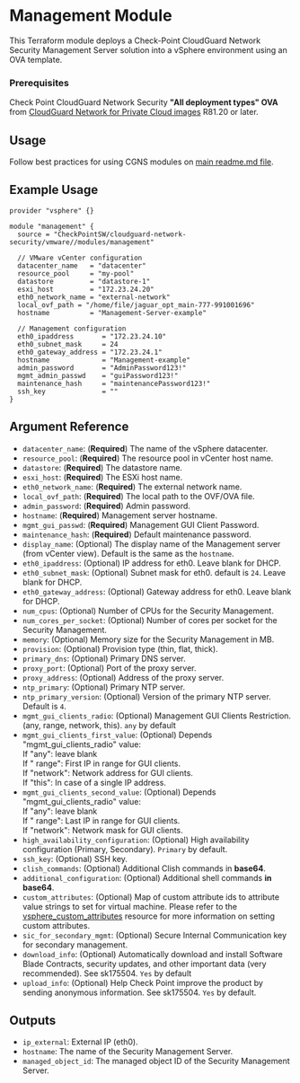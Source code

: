 # Management Module

This Terraform module deploys a Check-Point CloudGuard Network Security Management Server solution into a vSphere
environment using an OVA template.

### Prerequisites

Check Point CloudGuard Network Security **"All deployment types" OVA**
from [CloudGuard Network for Private Cloud images](https://support.checkpoint.com/results/sk/sk158292) R81.20 or later.

## Usage

Follow best practices for using CGNS modules
on [main readme.md file](https://registry.terraform.io/modules/CheckPointSW/cloudguard-network-security/vmware/latest).

## Example Usage

```hcl
provider "vsphere" {}

module "management" {
  source = "CheckPointSW/cloudguard-network-security/vmware//modules/management"

  // VMware vCenter configuration
  datacenter_name   = "datacenter"
  resource_pool     = "my-pool"
  datastore         = "datastore-1"
  esxi_host         = "172.23.24.20"
  eth0_network_name = "external-network"
  local_ovf_path = "/home/file/jaguar_opt_main-777-991001696"
  hostname          = "Management-Server-example"

  // Management configuration
  eth0_ipaddress       = "172.23.24.10"
  eth0_subnet_mask     = 24
  eth0_gateway_address = "172.23.24.1"
  hostname             = "Management-example"
  admin_password       = "AdminPassword123!"
  mgmt_admin_passwd    = "guiPassword123!"
  maintenance_hash     = "maintenancePassword123!"
  ssh_key              = ""
}
```

## Argument Reference

- `datacenter_name`: (**Required**) The name of the vSphere datacenter.
- `resource_pool`: (**Required**) The resource pool in vCenter host name.
- `datastore`: (**Required**) The datastore name.
- `esxi_host`: (**Required**) The ESXi host name.
- `eth0_network_name`: (**Required**) The external network name.
- `local_ovf_path`: (**Required**) The local path to the OVF/OVA file.
- `admin_password`: (**Required**) Admin password.
- `hostname`: (**Required**) Management server hostname.
- `mgmt_gui_passwd`: (**Required**) Management GUI Client Password.
- `maintenance_hash`: (**Required**) Default maintenance password.
- `display_name`: (Optional) The display name of the Management server (from vCenter view). Default is the same as the `hostname`.
- `eth0_ipaddress`: (Optional) IP address for eth0. Leave blank for DHCP.
- `eth0_subnet_mask`: (Optional) Subnet mask for eth0. default is `24`. Leave blank for DHCP.
- `eth0_gateway_address`: (Optional) Gateway address for eth0. Leave blank for DHCP.
- `num_cpus`: (Optional) Number of CPUs for the Security Management.
- `num_cores_per_socket`: (Optional) Number of cores per socket for the Security Management.
- `memory`: (Optional) Memory size for the Security Management in MB.
- `provision`: (Optional) Provision type (thin, flat, thick). 
- `primary_dns`: (Optional) Primary DNS server.
- `proxy_port`: (Optional) Port of the proxy server.
- `proxy_address`: (Optional) Address of the proxy server.
- `ntp_primary`: (Optional) Primary NTP server.
- `ntp_primary_version`: (Optional) Version of the primary NTP server. Default is `4`.
- `mgmt_gui_clients_radio`: (Optional) Management GUI Clients Restriction. (any, range, network, this). `any` by default
- `mgmt_gui_clients_first_value`: (Optional) Depends "mgmt_gui_clients_radio" value:<br>If "any": leave blank<br>If "
  range": First IP in range for GUI clients.<br>If "network": Network address for GUI clients.<br>If "this": In case of
  a single IP address.
- `mgmt_gui_clients_second_value`: (Optional) Depends "mgmt_gui_clients_radio" value:<br>If "any": leave blank<br>If "
  range": Last IP in range for GUI clients.<br>If "network": Network mask for GUI clients.
- `high_availability_configuration`: (Optional) High availability configuration (Primary, Secondary). `Primary` by
  default.
- `ssh_key`: (Optional) SSH key.
- `clish_commands`: (Optional) Additional Clish commands in **base64**.
- `additional_configuration`: (Optional) Additional shell commands **in base64**.
- `custom_attributes`: (Optional) Map of custom attribute ids to attribute value strings to set for virtual machine.
  Please refer to
  the [vsphere_custom_attributes](https://registry.terraform.io/providers/hashicorp/vsphere/latest/docs/resources/custom_attribute#using-custom-attributes-in-a-supported-resource)
  resource for more information on setting custom attributes.
- `sic_for_secondary_mgmt`: (Optional) Secure Internal Communication key for secondary management.
- `download_info`: (Optional) Automatically download and install Software Blade Contracts, security updates, and other
  important data (very recommended). See sk175504. `Yes` by default
- `upload_info`: (Optional) Help Check Point improve the product by sending anonymous information. See sk175504. `Yes`
  by default.

## Outputs

- `ip_external`: External IP (eth0).
- `hostname`: The name of the Security Management Server.
- `managed_object_id`: The managed object ID of the Security Management Server.

```
